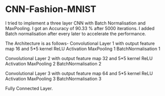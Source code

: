 # CNN-Fashion-MNIST

 I tried to implement a three layer CNN with Batch Normalisation and MaxPooling.
 I got an Accuracy of 90.33 % after 5000 iterations. I added Batch normalisation after every later to accelerate the performance.

The Architecture is as follows-
Convolutional Layer 1 with output feature map 16 and 5*5 kernel ReLU Activation
MaxPooling 1
BatchNormalisation 1

Convolutional Layer 2 with output feature map 32  and 5*5 kernel ReLU Activation
MaxPooling 2
BatchNormalisation 2

Convolutional Layer 3 with output feature map 64 and 5*5 kernel ReLU Activation
MaxPooling 3
BatchNormalisation 3

Fully Connected Layer.



